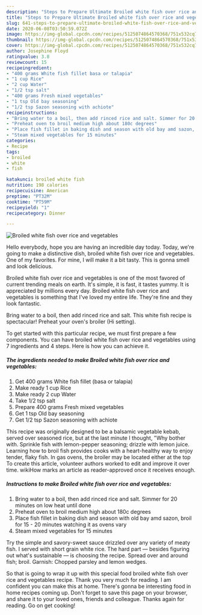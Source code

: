 ```yaml
---
description: "Steps to Prepare Ultimate Broiled white fish over rice and vegetables"
title: "Steps to Prepare Ultimate Broiled white fish over rice and vegetables"
slug: 641-steps-to-prepare-ultimate-broiled-white-fish-over-rice-and-vegetables
date: 2020-06-08T03:50:59.072Z
image: https://img-global.cpcdn.com/recipes/5125074864570368/751x532cq70/broiled-white-fish-over-rice-and-vegetables-recipe-main-photo.jpg
thumbnail: https://img-global.cpcdn.com/recipes/5125074864570368/751x532cq70/broiled-white-fish-over-rice-and-vegetables-recipe-main-photo.jpg
cover: https://img-global.cpcdn.com/recipes/5125074864570368/751x532cq70/broiled-white-fish-over-rice-and-vegetables-recipe-main-photo.jpg
author: Josephine Floyd
ratingvalue: 3.8
reviewcount: 15
recipeingredient:
- "400 grams White fish fillet basa or talapia"
- "1 cup Rice"
- "2 cup Water"
- "1/2 tsp salt"
- "400 grams Fresh mixed vegetables"
- "1 tsp Old bay seasoning"
- "1/2 tsp Sazon seasoning with achiote"
recipeinstructions:
- "Bring water to a boil, then add rinced rice and salt. Simmer for 20 minutes on low heat until done"
- "Preheat oven to broil medium high about 180c degrees"
- "Place fish fillet in baking dish and season with old bay amd sazon, broil for 15 - 20 minutes watching it as ovens vary"
- "Steam mixed vegetables for 15 minutes"
categories:
- Recipe
tags:
- broiled
- white
- fish

katakunci: broiled white fish 
nutrition: 198 calories
recipecuisine: American
preptime: "PT32M"
cooktime: "PT59M"
recipeyield: "1"
recipecategory: Dinner

---
```



![Broiled white fish over rice and vegetables](https://img-global.cpcdn.com/recipes/5125074864570368/751x532cq70/broiled-white-fish-over-rice-and-vegetables-recipe-main-photo.jpg)

Hello everybody, hope you are having an incredible day today. Today, we're going to make a distinctive dish, broiled white fish over rice and vegetables. One of my favorites. For mine, I will make it a bit tasty. This is gonna smell and look delicious.

Broiled white fish over rice and vegetables is one of the most favored of current trending meals on earth. It's simple, it is fast, it tastes yummy. It is appreciated by millions every day. Broiled white fish over rice and vegetables is something that I've loved my entire life. They're fine and they look fantastic.

Bring water to a boil, then add rinced rice and salt. This white fish recipe is spectacular! Preheat your oven&#39;s broiler (Hi setting).


To get started with this particular recipe, we must first prepare a few components. You can have broiled white fish over rice and vegetables using 7 ingredients and 4 steps. Here is how you can achieve it.

<!--inarticleads1-->

##### The ingredients needed to make Broiled white fish over rice and vegetables:

1. Get 400 grams White fish fillet (basa or talapia)
1. Make ready 1 cup Rice
1. Make ready 2 cup Water
1. Take 1/2 tsp salt
1. Prepare 400 grams Fresh mixed vegetables
1. Get 1 tsp Old bay seasoning
1. Get 1/2 tsp Sazon seasoning with achiote


This recipe was originally designed to be a balsamic vegetable kebab, served over seasoned rice, but at the last minute I thought, &#34;Why bother with. Sprinkle fish with lemon-pepper seasoning; drizzle with lemon juice. Learning how to broil fish provides cooks with a heart-healthy way to enjoy tender, flaky fish. In gas ovens, the broiler may be located either at the top To create this article, volunteer authors worked to edit and improve it over time. wikiHow marks an article as reader-approved once it receives enough. 

<!--inarticleads2-->

##### Instructions to make Broiled white fish over rice and vegetables:

1. Bring water to a boil, then add rinced rice and salt. Simmer for 20 minutes on low heat until done
1. Preheat oven to broil medium high about 180c degrees
1. Place fish fillet in baking dish and season with old bay amd sazon, broil for 15 - 20 minutes watching it as ovens vary
1. Steam mixed vegetables for 15 minutes


Try the simple and savory-sweet sauce drizzled over any variety of meaty fish. I served with short grain white rice. The hard part — besides figuring out what&#39;s sustainable — is choosing the recipe. Spread over and around fish; broil. Garnish: Chopped parsley and lemon wedges. 

So that is going to wrap it up with this special food broiled white fish over rice and vegetables recipe. Thank you very much for reading. I am confident you can make this at home. There's gonna be interesting food in home recipes coming up. Don't forget to save this page on your browser, and share it to your loved ones, friends and colleague. Thanks again for reading. Go on get cooking!
